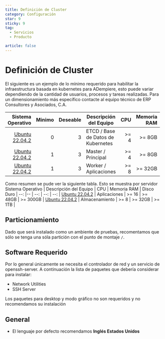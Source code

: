 ```yaml
---
title: Definición de Cluster
category: Configuración
star: 9
sticky: 9
tag:
  - Servicios
  - Producto

article: false
---
```

# Definición de Cluster

El siguiente es un ejemplo de lo mínimo requerido para habilitar la infraestructura basada en kubernetes para ADempiere, esto puede variar dependiendo de la cantidad de usuarios, procesos y tareas realizadas. Para un dimensionamiento más específico contacte al equipo técnico de ERP Consultores y Asociados, C.A.

Sistema Operativo | Minimo | Deseable | Descripción del Equipo | CPU | Memoria RAM | Disco Duro |
--: |--: | --: | -- | --: | --: | --: |
[Ubuntu 22.04.2](https://releases.ubuntu.com/22.04.2/ubuntu-22.04.2-live-server-amd64.iso?_ga=2.101330882.2107205611.1686582914-1158267313.1681999161) | 0 | 3 |ETCD / Base de Datos de Kubernetes | >= 4 | >= 8GB | >= 100GB |
[Ubuntu 22.04.2](https://releases.ubuntu.com/22.04.2/ubuntu-22.04.2-live-server-amd64.iso?_ga=2.101330882.2107205611.1686582914-1158267313.1681999161) | 1 | 3 | Master / Principal | >= 4 | >= 8GB | >= 100GB |
[Ubuntu 22.04.2](https://releases.ubuntu.com/22.04.2/ubuntu-22.04.2-live-server-amd64.iso?_ga=2.101330882.2107205611.1686582914-1158267313.1681999161) | 1 | 3 | Worker / Aplicaciones | >= 8 | >= 32GB | >= 100GB |

Como resumen se pude ver la siguiente tabla. Esto se muestra por servidor
Sistema Operativo  | Descripción del Equipo | CPU | Memoria RAM | Disco Duro |
--: |-- | --: | --: | --: |
[Ubuntu 22.04.2](https://releases.ubuntu.com/22.04.2/ubuntu-22.04.2-live-server-amd64.iso?_ga=2.101330882.2107205611.1686582914-1158267313.1681999161) | Aplicaciones | >= 16 | >= 48GB | >= 300GB |
[Ubuntu 22.04.2](https://releases.ubuntu.com/22.04.2/ubuntu-22.04.2-live-server-amd64.iso?_ga=2.101330882.2107205611.1686582914-1158267313.1681999161) | Almacenamiento | >= 8 | >= 32GB | >= 1TB |

## Particionamiento

Dado que será instalado como un ambiente de pruebas, recomentamos que sólo se tenga una sóla partición  con el punto de montaje `/`.

## Software Requerido

Por lo general únicamente se necesita el controlador de red y un servicio de openssh-server. A continuación la lista de paquetes que debería considerar para instalar:

- Network Utilities
- SSH Server

Los paquetes para desktop y modo gráfico no son requeridos y no recomendamos su instalación

## General

- El lenguaje por defecto recomendamos **Inglés Estados Unidos**
